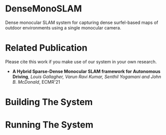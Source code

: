 # DenseMonoSLAM
Dense monocular SLAM system for capturing dense surfel-based maps of outdoor environments using a single monocular camera.

# Related Publication
Please cite this work if you make use of our system in your own research.
- __A Hybrid Sparse-Dense Monocular SLAM framework
for Autonomous Driving__, _Louis Gallagher, Varun Ravi Kumar, Senthil Yogamani and John B. McDonald_, ECMR'21 

# Building The System

# Running The System
